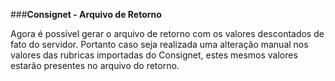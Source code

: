 ###**Consignet - Arquivo de Retorno**

Agora é possível gerar o arquivo de retorno com os valores descontados de fato do servidor. Portanto caso seja realizada uma alteração manual nos valores das rubricas importadas do Consignet, estes mesmos valores estarão presentes no arquivo do retorno.